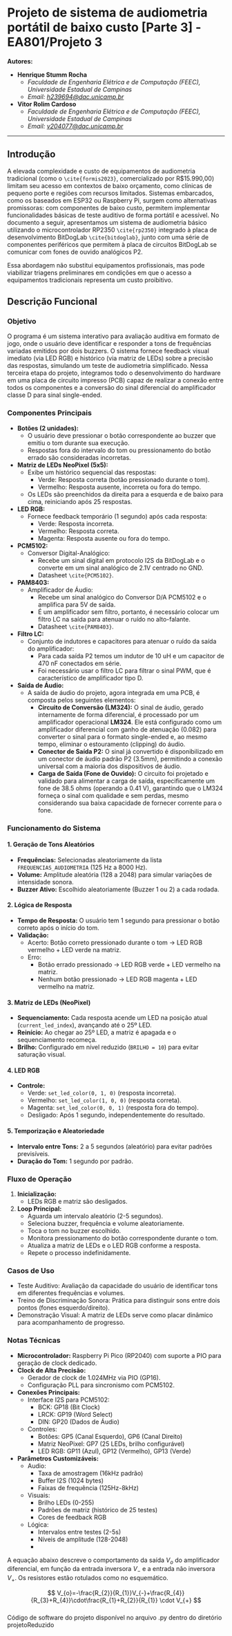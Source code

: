 # Projeto de sistema de audiometria portátil de baixo custo [Parte 3] - EA801/Projeto 3

**Autores:**
- **Henrique Stumm Rocha**
  - *Faculdade de Engenharia Elétrica e de Computação (FEEC), Universidade Estadual de Campinas*
  - *Email: h239694@dac.unicamp.br*
- **Vitor Rolim Cardoso**
  - *Faculdade de Engenharia Elétrica e de Computação (FEEC), Universidade Estadual de Campinas*
  - *Email: v204077@dac.unicamp.br*

---

## Introdução

A elevada complexidade e custo de equipamentos de audiometria tradicional (como o `\cite{formis2023}`, comercializado por R$15.990,00) limitam seu acesso em contextos de baixo orçamento, como clínicas de pequeno porte e regiões com recursos limitados. Sistemas embarcados, como os baseados em ESP32 ou Raspberry Pi, surgem como alternativas promissoras: com componentes de baixo custo, permitem implementar funcionalidades básicas de teste auditivo de forma portátil e acessível. No documento a seguir, apresentamos um sistema de audiometria básico utilizando o microcontrolador RP2350 `\cite{rp2350}` integrado à placa de desenvolvimento BitDogLab `\cite{bitdoglab}`, junto com uma série de componentes periféricos que permitem à placa de circuitos BitDogLab se comunicar com fones de ouvido analógicos P2.

Essa abordagem não substitui equipamentos profissionais, mas pode viabilizar triagens preliminares em condições em que o acesso a equipamentos tradicionais representa um custo proibitivo.

## Descrição Funcional

### Objetivo

O programa é um sistema interativo para avaliação auditiva em formato de jogo, onde o usuário deve identificar e responder a tons de frequências variadas emitidos por dois buzzers. O sistema fornece feedback visual imediato (via LED RGB) e histórico (via matriz de LEDs) sobre a precisão das respostas, simulando um teste de audiometria simplificado. Nessa terceira etapa do projeto, integramos todo o desenvolvimento do hardware em uma placa de circuito impresso (PCB) capaz de realizar a conexão entre todos os componentes e a conversão do sinal diferencial do amplificador classe D para sinal single-ended.

### Componentes Principais

* **Botões (2 unidades):**
    * O usuário deve pressionar o botão correspondente ao buzzer que emitiu o tom durante sua execução.
    * Respostas fora do intervalo do tom ou pressionamento do botão errado são consideradas incorretas.
* **Matriz de LEDs NeoPixel (5x5):**
    * Exibe um histórico sequencial das respostas:
        * Verde: Resposta correta (botão pressionado durante o tom).
        * Vermelho: Resposta ausente, incorreta ou fora do tempo.
    * Os LEDs são preenchidos da direita para a esquerda e de baixo para cima, reiniciando após 25 respostas.
* **LED RGB:**
    * Fornece feedback temporário (1 segundo) após cada resposta:
        * Verde: Resposta incorreta.
        * Vermelho: Resposta correta.
        * Magenta: Resposta ausente ou fora do tempo.
* **PCM5102:**
    * Conversor Digital-Analógico:
        * Recebe um sinal digital em protocolo I2S da BitDogLab e o converte em um sinal analógico de 2.1V centrado no GND.
        * Datasheet `\cite{PCM5102}`.
* **PAM8403:**
    * Amplificador de Áudio:
        * Recebe um sinal analógico do Conversor D/A PCM5102 e o amplifica para 5V de saída.
        * É um amplificador sem filtro, portanto, é necessário colocar um filtro LC na saída para atenuar o ruído no alto-falante.
        * Datasheet `\cite{PAM8403}`.
* **Filtro LC:**
    * Conjunto de indutores e capacitores para atenuar o ruído da saída do amplificador:
        * Para cada saída P2 temos um indutor de 10 uH e um capacitor de 470 nF conectados em série.
        * Foi necessário usar o filtro LC para filtrar o sinal PWM, que é característico de amplificador tipo D.
* **Saída de Áudio:**
    * A saída de áudio do projeto, agora integrada em uma PCB, é composta pelos seguintes elementos:
        * **Circuito de Conversão (LM324):** O sinal de áudio, gerado internamente de forma diferencial, é processado por um amplificador operacional **LM324**. Ele está configurado como um amplificador diferencial com ganho de atenuação (0.082) para converter o sinal para o formato single-ended e, ao mesmo tempo, eliminar o estouramento (clipping) do áudio.
        * **Conector de Saída P2:** O sinal já convertido é disponibilizado em um conector de áudio padrão P2 (3.5mm), permitindo a conexão universal com a maioria dos dispositivos de áudio.
        * **Carga de Saída (Fone de Ouvido):** O circuito foi projetado e validado para alimentar a carga de saída, especificamente um fone de 38.5 ohms (operando a 0.41 V), garantindo que o LM324 forneça o sinal com qualidade e sem perdas, mesmo considerando sua baixa capacidade de fornecer corrente para o fone.

### Funcionamento do Sistema

#### 1. Geração de Tons Aleatórios
* **Frequências:** Selecionadas aleatoriamente da lista `FREQUENCIAS_AUDIOMETRIA` (125 Hz a 8000 Hz).
* **Volume:** Amplitude aleatória (128 a 2048) para simular variações de intensidade sonora.
* **Buzzer Ativo:** Escolhido aleatoriamente (Buzzer 1 ou 2) a cada rodada.

#### 2. Lógica de Resposta
* **Tempo de Resposta:** O usuário tem 1 segundo para pressionar o botão correto após o início do tom.
* **Validação:**
    * Acerto: Botão correto pressionado durante o tom → LED RGB vermelho + LED verde na matriz.
    * Erro:
        * Botão errado pressionado → LED RGB verde + LED vermelho na matriz.
        * Nenhum botão pressionado → LED RGB magenta + LED vermelho na matriz.

#### 3. Matriz de LEDs (NeoPixel)
* **Sequenciamento:** Cada resposta acende um LED na posição atual (`current_led_index`), avançando até o 25º LED.
* **Reinício:** Ao chegar ao 25º LED, a matriz é apagada e o sequenciamento recomeça.
* **Brilho:** Configurado em nível reduzido (`BRILHO = 10`) para evitar saturação visual.

#### 4. LED RGB
* **Controle:**
    * Verde: `set_led_color(0, 1, 0)` (resposta incorreta).
    * Vermelho: `set_led_color(1, 0, 0)` (resposta correta).
    * Magenta: `set_led_color(0, 0, 1)` (resposta fora do tempo).
    * Desligado: Após 1 segundo, independentemente do resultado.

#### 5. Temporização e Aleatoriedade
* **Intervalo entre Tons:** 2 a 5 segundos (aleatório) para evitar padrões previsíveis.
* **Duração do Tom:** 1 segundo por padrão.

### Fluxo de Operação
1.  **Inicialização:**
    * LEDs RGB e matriz são desligados.
2.  **Loop Principal:**
    * Aguarda um intervalo aleatório (2-5 segundos).
    * Seleciona buzzer, frequência e volume aleatoriamente.
    * Toca o tom no buzzer escolhido.
    * Monitora pressionamento do botão correspondente durante o tom.
    * Atualiza a matriz de LEDs e o LED RGB conforme a resposta.
    * Repete o processo indefinidamente.

### Casos de Uso
* Teste Auditivo: Avaliação da capacidade do usuário de identificar tons em diferentes frequências e volumes.
* Treino de Discriminação Sonora: Prática para distinguir sons entre dois pontos (fones esquerdo/direito).
* Demonstração Visual: A matriz de LEDs serve como placar dinâmico para acompanhamento de progresso.

### Notas Técnicas
* **Microcontrolador:** Raspberry Pi Pico (RP2040) com suporte a PIO para geração de clock dedicado.
* **Clock de Alta Precisão:**
    * Gerador de clock de 1.024MHz via PIO (GP16).
    * Configuração PLL para sincronismo com PCM5102.
* **Conexões Principais:**
    * Interface I2S para PCM5102:
        * BCK: GP18 (Bit Clock)
        * LRCK: GP19 (Word Select)
        * DIN: GP20 (Dados de Áudio)
    * Controles:
        * Botões: GP5 (Canal Esquerdo), GP6 (Canal Direito)
        * Matriz NeoPixel: GP7 (25 LEDs, brilho configurável)
        * LED RGB: GP11 (Azul), GP12 (Vermelho), GP13 (Verde)
* **Parâmetros Customizáveis:**
    * Audio:
        * Taxa de amostragem (16kHz padrão)
        * Buffer I2S (1024 bytes)
        * Faixas de frequência (125Hz-8kHz)
    * Visuais:
        * Brilho LEDs (0-255)
        * Padrões de matriz (histórico de 25 testes)
        * Cores de feedback RGB
    * Lógica:
        * Intervalos entre testes (2-5s)
        * Níveis de amplitude (128-2048)
        * 
A equação abaixo descreve o comportamento da saída $V_o$ do amplificador diferencial, em função da entrada inversora $V_-$ e a entrada não inversora $V_+$. Os resistores estão rotulados como no esquemático.

$$
V_{o}=-\frac{R_{2}}{R_{1}}V_{-}+\frac{R_{4}}{R_{3}+R_{4}}\cdot\frac{R_{1}+R_{2}}{R_{1}} \cdot V_{+}
$$

###
Código de software do projeto disponível no arquivo .py dentro do diretório projetoReduzido
